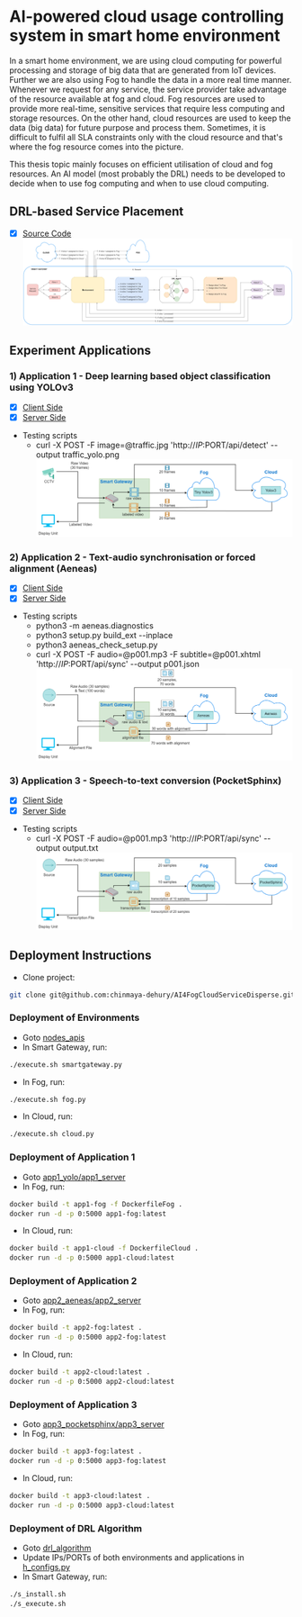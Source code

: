 # AI-powered cloud usage controlling system in smart home environment
In a smart home environment, we are using cloud computing for powerful processing and storage of big data that are generated from IoT devices. Further we are also using Fog to handle the data in a more real time manner. Whenever we request for any service, the service provider take advantage of the resource available at fog and cloud. Fog resources are used to provide more real-time, sensitive services that require less computing and storage resources. On the other hand, cloud resources are used to keep the data (big data) for future purpose and process them. Sometimes, it is difficult to fulfil all SLA constraints only with the cloud resource and that's where the fog resource comes into the picture.

This thesis topic mainly focuses on efficient utilisation of cloud and fog resources. An AI model (most probably the DRL) needs to be developed to decide when to use fog computing and when to use cloud computing.

## DRL-based Service Placement
- [x] [Source Code](/drl_algorithm)
![alt text](/docs/figs/fig_drlarch.png)

## Experiment Applications

### 1) Application 1 - Deep learning based object classification using YOLOv3
- [x] [Client Side](/app1_yolo/app1_client/)
- [x] [Server Side](/app1_yolo/app1_server/)
- Testing scripts
	- curl -X POST -F image=@traffic.jpg 'http://$IP:$PORT/api/detect' --output traffic_yolo.png
![alt text](/docs/figs/fig4.png)

### 2) Application 2 - Text-audio synchronisation or forced alignment (Aeneas)
- [x] [Client Side](/app2_aeneas/app2_client/)
- [x] [Server Side](/app2_aeneas/app2_server/)
- Testing scripts
	- python3 -m aeneas.diagnostics
	- python3 setup.py build_ext --inplace
	- python3 aeneas_check_setup.py
	- curl -X POST -F audio=@p001.mp3 -F subtitle=@p001.xhtml 'http://$IP:$PORT/api/sync' --output p001.json
![alt text](/docs/figs/fig5.png)

### 3) Application 3 - Speech-to-text conversion (PocketSphinx)
- [x] [Client Side](/app3_pocketsphinx/app3_client/)
- [x] [Server Side](/app3_pocketsphinx/app3_server/)
- Testing scripts
	- curl -X POST -F audio=@p001.mp3 'http://$IP:$PORT/api/sync' --output output.txt
![alt text](/docs/figs/fig6.png)

## Deployment Instructions

- Clone project:
```bash
git clone git@github.com:chinmaya-dehury/AI4FogCloudServiceDisperse.git
```

### Deployment of Environments

- Goto [nodes_apis](/nodes_apis/)
- In Smart Gateway, run:
```bash
./execute.sh smartgateway.py
```
- In Fog, run:
```bash
./execute.sh fog.py
```
- In Cloud, run:
```bash
./execute.sh cloud.py
```

### Deployment of Application 1

- Goto [app1_yolo/app1_server](/app1_yolo/app1_server/)
- In Fog, run:
```bash
docker build -t app1-fog -f DockerfileFog .
docker run -d -p 0:5000 app1-fog:latest
```
- In Cloud, run:
```bash
docker build -t app1-cloud -f DockerfileCloud .
docker run -d -p 0:5000 app1-cloud:latest
```

### Deployment of Application 2

- Goto [app2_aeneas/app2_server](/app2_aeneas/app2_server/)
- In Fog, run:
```bash
docker build -t app2-fog:latest .
docker run -d -p 0:5000 app2-fog:latest
```
- In Cloud, run:
```bash
docker build -t app2-cloud:latest .
docker run -d -p 0:5000 app2-cloud:latest
```

### Deployment of Application 3

- Goto [app3_pocketsphinx/app3_server](/app3_pocketsphinx/app3_server/)
- In Fog, run:
```bash
docker build -t app3-fog:latest .
docker run -d -p 0:5000 app3-fog:latest
```
- In Cloud, run:
```bash
docker build -t app3-cloud:latest .
docker run -d -p 0:5000 app3-cloud:latest
```

### Deployment of DRL Algorithm

- Goto [drl_algorithm](/drl_algorithm/)
- Update IPs/PORTs of both environments and applications in [h_configs.py](/drl_algorithm/h_configs.py)
- In Smart Gateway, run:
```bash
./s_install.sh
./s_execute.sh
```